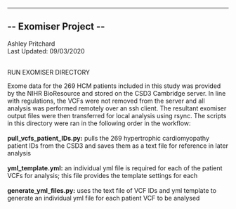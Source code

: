 ----------------------
-- Exomiser Project --
----------------------

Ashley Pritchard <br>
Last Updated: 09/03/2020 <br><br>

RUN EXOMISER DIRECTORY<br>

Exome data for the 269 HCM patients included in this study was provided by the NIHR BioResource and stored on the CSD3 Cambridge server. In line with regulations, the VCFs were not removed from the server and all analysis was performed remotely over an ssh client. The resultant exomiser output files were then transferred for local analysis using rsync. The scripts in this directory were ran in the following order in the workflow: <br><br> 
<strong>pull_vcfs_patient_IDs.py:</strong> pulls the 269 hypertrophic cardiomyopathy patient IDs from the CSD3 and saves them as a text file for reference in later analysis <br><br>
<strong>yml_template.yml:</strong> an individual yml file is required for each of the patient VCFs for analysis; this file provides the template settings for each <br><br>
<strong>generate_yml_files.py:</strong> uses the text file of VCF IDs and yml template to generate an individual yml file for each patient VCF to be analysed <br><br>
